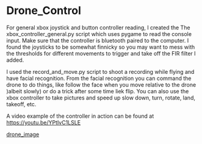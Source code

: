 # Drone_Control
For general xbox joystick and button controller reading, I created the The xbox_controller_general.py script which uses pygame to read the console input. Make sure that the controller is bluetooth paired to the computer. I found the joysticks to be somewhat finnicky so you may want to mess with the thresholds for different movements to trigger and take off the FIR filter I added.

I used the record_and_move.py script to shoot a recording while flying and have facial recognition. From the facial recognition you can command the drone to do things, like follow the face when you move relative to the drone )albeit slowly) or do a trick after some time liek flip. You can also use the xbox controller to take pictures and speed up slow down, turn, rotate, land, takeoff, etc.



A video example of the controller in action can be found at https://youtu.be/YPtIvC1LSLE 

[drone_image](/Images/combined_drone.jpg)